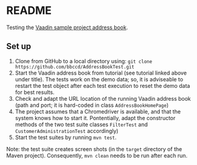 # README

Testing the [Vaadin sample project address book](https://github.com/amonschau/tutorial).

## Set up

1. Clone from GitHub to a local directory using: `git clone https://github.com/bbccd/AddressBookTest.git`
2. Start the Vaadin address book from tutorial (see tutorial linked above under title). The tests work on the demo data; so, it is adviseable to restart the test object after each test execution to reset the demo data for best results.
3. Check and adapt the URL location of the running Vaadin address book (path and port; it is hard-coded in class `AddressBookHomePage`)
4. The project assumes that a Chromedriver is available, and that the system knows how to start it. Pontentially, adapt the constructor methods of the two test suite classes `FilterTest` and `CustomerAdministrationTest` accordingly)
5. Start the test suites by running `mvn test`.


Note: the test suite creates screen shots (in the `target` directory of the Maven project). Consequently, `mvn clean` needs to be run after each run.